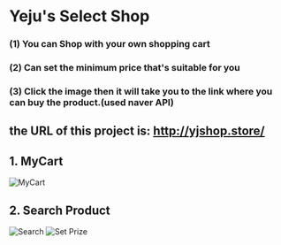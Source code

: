 # Yeju's Select Shop
### (1) You can Shop with your own shopping cart
### (2) Can set the minimum price that's suitable for you
### (3) Click the image then it will take you to the link where you can buy the product.(used naver API)
## the URL of this project is:  http://yjshop.store/

## 1. MyCart
![MyCart](https://user-images.githubusercontent.com/104639605/235419428-335a319b-73a1-4dc8-a780-df6c604cd5c7.png)

## 2. Search Product
![Search](https://user-images.githubusercontent.com/104639605/235419437-3aab30db-1031-41f2-9d00-b6b723ceca9e.png)
![Set Prize](https://user-images.githubusercontent.com/104639605/235420150-a6687227-8ecb-4586-9f97-e7e809e97a03.png)
